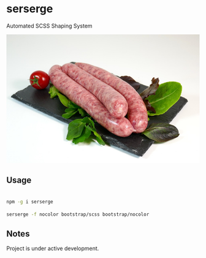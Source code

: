 # serserge
Automated SCSS Shaping System

![logo.jpg](logo.jpg)

## Usage

```sh

npm -g i serserge

serserge -f nocolor bootstrap/scss bootstrap/nocolor

```

## Notes

Project is under active development.
